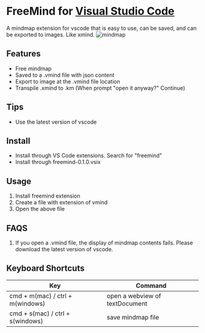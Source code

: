 # FreeMind for [Visual Studio Code](http://code.visualstudio.com)

A mindmap extension for vscode that is easy to use, can be saved, and can be exported to images. Like xmind.
![mindmap](https://jofenxue.gitee.io/jofendrawingbed/opensource/freemap.gif)

## Features

- Free mindmap
- Saved to a .vmind file with json content
- Export to image at the .vmind file location
- Transpile .xmind to .km (When prompt "open it anyway?" Continue)

## Tips

- Use the latest version of vscode

## Install

- Install through VS Code extensions. Search for "freemind"
- Install through freemind-0.1.0.vsix

## Usage

1. Install freemind extension
2. Create a file with extension of vmind
3. Open the above file

## FAQS

1. If you open a .vmind file, the display of mindmap contents fails. Please download the latest version of vscode.

## Keyboard Shortcuts

| Key                              | Command                        |
| -------------------------------- | ------------------------------ |
| cmd + m(mac) / ctrl + m(windows) | open a webview of textDocument |
| cmd + s(mac) / ctrl + s(windows) | save mindmap file              |

